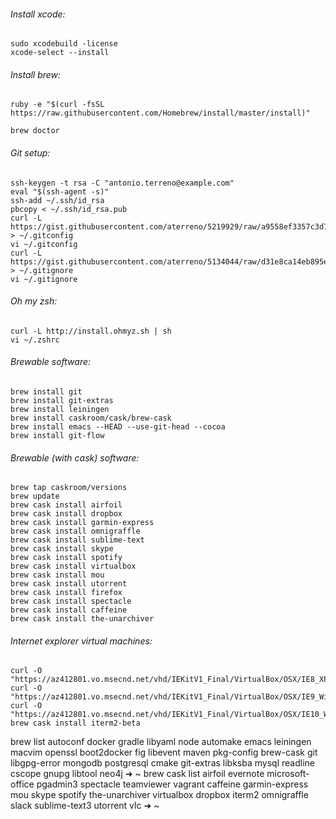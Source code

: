 ###### Install xcode:

	sudo xcodebuild -license	
	xcode-select --install    

###### Install brew:

	ruby -e "$(curl -fsSL https://raw.githubusercontent.com/Homebrew/install/master/install)"
	
	brew doctor
	
###### Git setup:

	ssh-keygen -t rsa -C "antonio.terreno@example.com"
	eval "$(ssh-agent -s)"
	ssh-add ~/.ssh/id_rsa
	pbcopy < ~/.ssh/id_rsa.pub	
	curl -L https://gist.githubusercontent.com/aterreno/5219929/raw/a9558ef3357c3d7ea730b67fe411fe9313d307d3/.gitconfig > ~/.gitconfig
	vi ~/.gitconfig
	curl -L https://gist.githubusercontent.com/aterreno/5134044/raw/d31e8ca14eb895e77a85652da3869dc29af38f8a/.gitignore > ~/.gitignore 
	vi ~/.gitignore
	
###### Oh my zsh:

	curl -L http://install.ohmyz.sh | sh
	vi ~/.zshrc

###### Brewable software: 

	brew install git
	brew install git-extras
	brew install leiningen
	brew install caskroom/cask/brew-cask
	brew install emacs --HEAD --use-git-head --cocoa
	brew install git-flow

###### Brewable (with cask) software: 	
	
	brew tap caskroom/versions
	brew update
	brew cask install airfoil	
	brew cask install dropbox
	brew cask install garmin-express
	brew cask install omnigraffle
	brew cask install sublime-text
	brew cask install skype
	brew cask install spotify
	brew cask install virtualbox
	brew cask install mou
	brew cask install utorrent
	brew cask install firefox
	brew cask install spectacle
	brew cask install caffeine
	brew cask install the-unarchiver

###### Internet explorer virtual machines:

	curl -O "https://az412801.vo.msecnd.net/vhd/IEKitV1_Final/VirtualBox/OSX/IE8_XP/IE8.XP.For.MacVirtualBox.ova"
	curl -O "https://az412801.vo.msecnd.net/vhd/IEKitV1_Final/VirtualBox/OSX/IE9_Win7/IE9.Win7.For.MacVirtualBox.part{1.sfx,2.rar,3.rar,4.rar,5.rar}"
	curl -O "https://az412801.vo.msecnd.net/vhd/IEKitV1_Final/VirtualBox/OSX/IE10_Win8/IE10.Win8.For.MacVirtualBox.part{1.sfx,2.rar,3.rar}"
	brew cask install iterm2-beta
	
	
	
brew list
autoconf	docker		gradle		libyaml		node
automake	emacs		leiningen	macvim		openssl
boot2docker	fig		libevent	maven		pkg-config
brew-cask	git		libgpg-error	mongodb		postgresql
cmake		git-extras	libksba		mysql		readline
cscope		gnupg		libtool		neo4j
➜  ~  brew cask list
airfoil		    evernote		microsoft-office    pgadmin3		spectacle	    teamviewer		vagrant
caffeine	    garmin-express	mou		    skype		spotify		    the-unarchiver	virtualbox
dropbox		    iterm2		omnigraffle	    slack		sublime-text3	    utorrent		vlc
➜  ~	
